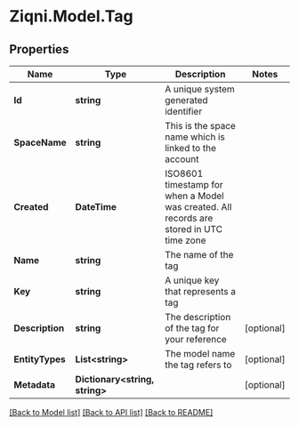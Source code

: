 
# Ziqni.Model.Tag

## Properties

Name | Type | Description | Notes
------------ | ------------- | ------------- | -------------
**Id** | **string** | A unique system generated identifier | 
**SpaceName** | **string** | This is the space name which is linked to the account | 
**Created** | **DateTime** | ISO8601 timestamp for when a Model was created. All records are stored in UTC time zone | 
**Name** | **string** | The name of the tag | 
**Key** | **string** | A unique key that represents a tag | 
**Description** | **string** | The description of the tag for your reference | [optional] 
**EntityTypes** | **List&lt;string&gt;** | The model name the tag refers to | [optional] 
**Metadata** | **Dictionary&lt;string, string&gt;** |  | [optional] 

[[Back to Model list]](../README.md#documentation-for-models)
[[Back to API list]](../README.md#documentation-for-api-endpoints)
[[Back to README]](../README.md)

